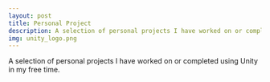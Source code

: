 ```yaml
---
layout: post
title: Personal Project
description: A selection of personal projects I have worked on or completed using Unity in my free time.
img: unity_logo.png
---
```


A selection of personal projects I have worked on or completed using Unity in my free time.